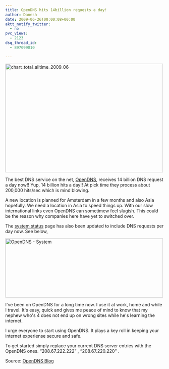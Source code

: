 ```yaml
---
title: OpenDNS hits 14billion requests a day!
author: Danesh
date: 2009-06-26T00:00:08+00:00
aktt_notify_twitter:
  - no
pvc_views:
  - 2123
dsq_thread_id:
  - 897099010

---
```

[<img loading="lazy" class="alignnone size-medium wp-image-1552" title="chart_total_alltime_2009_06" src="/wp-content/uploads/2009/06/chart_total_alltime_2009_06-500x344.gif" alt="chart_total_alltime_2009_06" width="500" height="344" srcset="/wp-content/uploads/2009/06/chart_total_alltime_2009_06-500x344.gif 500w, /wp-content/uploads/2009/06/chart_total_alltime_2009_06.gif 560w" sizes="(max-width: 500px) 100vw, 500px" />][1]

The best DNS service on the net, [OpenDNS][2], receives 14 billion DNS request a day now!! Yup, 14 billion hits a day!! At pick time they process about 200,000 hits/sec which is mind blowing.

A new location is planned for Amsterdam in a few months and also Asia hopefully. We need a location in Asia to speed things up. With our slow international links even OpenDNS can sometimew feel slugish. This could be the reason why companies here have yet to switched over.

The [system status][3] page has also been updated to include DNS requests per day now. See below,

[<img loading="lazy" class="alignnone size-medium wp-image-1553" title="OpenDNS - System" src="/wp-content/uploads/2009/06/OpenDNS-System-500x187.png" alt="OpenDNS - System" width="500" height="187" srcset="/wp-content/uploads/2009/06/OpenDNS-System-500x187.png 500w, /wp-content/uploads/2009/06/OpenDNS-System.png 742w" sizes="(max-width: 500px) 100vw, 500px" />][4]

I've been on OpenDNS for a long time now. I use it at work, home and while I travel. It's easy, quick and gives me peace of mind to know that my nephew who's 4 does not end up on wrong sites while he's learning the internet.

I urge everyone to start using OpenDNS. It plays a key roll in keeping your internet experiense secure and safe.

To get started simply replace your current DNS server entries with the OpenDNS ones. &#8220;208.67.222.222&#8221; , &#8220;208.67.220.220&#8221; .

Source: [OpenDNS Blog][5]

 [1]: /wp-content/uploads/2009/06/chart_total_alltime_2009_06.gif
 [2]: http://opendns.com/
 [3]: http://system.opendns.com/
 [4]: /wp-content/uploads/2009/06/OpenDNS-System.png
 [5]: http://blog.opendns.com/